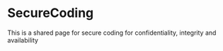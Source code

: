 # SecureCoding
This is a shared page for secure coding for confidentiality, integrity and availability
